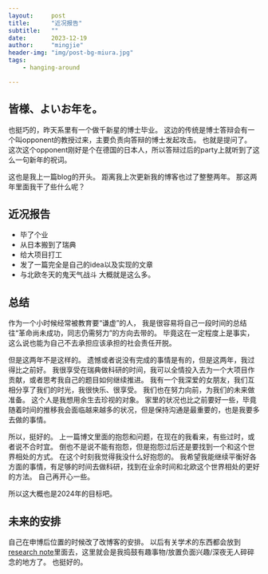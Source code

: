 ```yaml
---
layout:     post
title:      "近况报告"
subtitle:   ""
date:       2023-12-19
author:     "mingjie"
header-img: "img/post-bg-miura.jpg"
tags:
    - hanging-around

---
```


## 皆様、よいお年を。

也挺巧的，昨天系里有一个做千新星的博士毕业。
这边的传统是博士答辩会有一个叫opponent的教授过来，主要负责向答辩的博士发起攻击。
也就是提问了。
这次这个opponent刚好是个在德国的日本人，所以答辩过后的party上就听到了这么一句新年的祝词。

这也是我上一篇blog的开头。
距离我上次更新我的博客也过了整整两年。
那这两年里面我干了些什么呢？

## 近况报告

- 毕了个业
- 从日本搬到了瑞典
- 给大项目打工
- 发了一篇完全是自己的idea以及实现的文章
- 与北欧冬天的鬼天气战斗
大概就是这么多。

## 总结

作为一个小时候经常被教育要“谦虚”的人， 我是很容易将自己一段时间的总结往“革命尚未成功，同志仍需努力”的方向去带的。
毕竟这在一定程度上是事实，这么说也能为自己不去承担应该承担的社会责任开脱。

但是这两年不是这样的。
遗憾或者说没有完成的事情是有的，但是这两年，我过得比之前好。
我很享受在瑞典做科研的时间，我可以全情投入去为一个大项目作贡献，或者思考我自己的题目如何继续推进。
我有一个我深爱的女朋友，我们互相分享了我们的时光，我很快乐、很享受。
我们也在努力向前，为我们的未来做准备。
这个人是我想用余生去珍视的对象。
家里的状况也比之前要好一些，毕竟随着时间的推移我会面临越来越多的状况，但是保持沟通是最重要的，也是我要多去做的事情。

所以，挺好的。
上一篇博文里面的抱怨和问题，在现在的我看来，有些过时，或者说不合时宜。
倒也不是说不能有抱怨，但是抱怨过后还是要找到一个和这个世界相处的方式。
在这个时刻我觉得我没什么好抱怨的。
我希望我能继续平衡好各方面的事情，有足够的时间去做科研，找到在业余时间和北欧这个世界相处的更好的方法。
自己再开心一些。

所以这大概也是2024年的目标吧。

## 未来的安排

自己在申博后位置的时候改了改博客的安排。
以后有关学术的东西都会放到[research note](https://mk-cookbook.readthedocs.io/en/latest/)里面去，这里就会是我捣鼓有趣事物/放置负面兴趣/深夜无人碎碎念的地方了。
也挺好的。